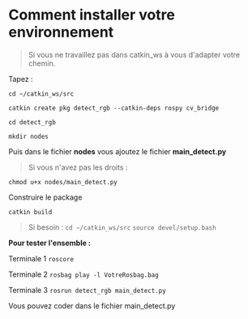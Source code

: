 # Comment installer votre environnement

> Si vous ne travaillez pas dans catkin_ws à vous d'adapter votre chemin.

Tapez :

`cd ~/catkin_ws/src`

`catkin create pkg detect_rgb --catkin-deps rospy cv_bridge`

`cd detect_rgb`

`mkdir nodes`

Puis dans le fichier **nodes** vous ajoutez le fichier **main_detect.py**

> Si vous n'avez pas les droits :

`chmod u+x nodes/main_detect.py`

Construire le package

`catkin build`


>Si besoin : 
>`cd ~/catkin_ws/src`
>`source devel/setup.bash`

**Pour tester l'ensemble :**

Terminale 1 `roscore`

Terminale 2 `rosbag play -l VotreRosbag.bag`

Terminale 3 `rosrun detect_rgb main_detect.py`

Vous pouvez coder dans le fichier main_detect.py
